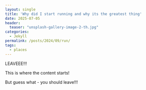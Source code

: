 ```yaml
---
layout: single
title: 'Why did I start running and why its the greatest thing'
date: 2025-07-05
header:
  teaser: "unsplash-gallery-image-2-th.jpg"
categories: 
  - Jekyll
permalink: /posts/2024/09/run/
tags:
  - places
---
```



LEAVEEE!!!



This is where the content starts! 

But guess what - you should leave!!!